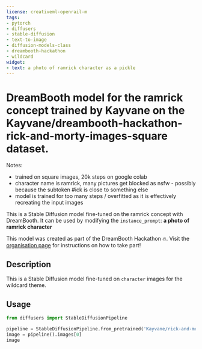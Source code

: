 ```yaml
---
license: creativeml-openrail-m
tags:
- pytorch
- diffusers
- stable-diffusion
- text-to-image
- diffusion-models-class
- dreambooth-hackathon
- wildcard
widget:
- text: a photo of ramrick character as a pickle
---
```


# DreamBooth model for the ramrick concept trained by Kayvane on the Kayvane/dreambooth-hackathon-rick-and-morty-images-square dataset.

Notes:
- trained on square images, 20k steps on google colab
- character name is ramrick, many pictures get blocked as nsfw - possibly because the subtoken #ick is close to something else
- model is trained for too many steps / overfitted as it is effectively recreating the input images

This is a Stable Diffusion model fine-tuned on the ramrick concept with DreamBooth. It can be used by modifying the `instance_prompt`: **a photo of ramrick character**

This model was created as part of the DreamBooth Hackathon 🔥. Visit the [organisation page](https://huggingface.co/dreambooth-hackathon) for instructions on how to take part!

## Description


This is a Stable Diffusion model fine-tuned on `character` images for the wildcard theme.


## Usage

```python
from diffusers import StableDiffusionPipeline

pipeline = StableDiffusionPipeline.from_pretrained('Kayvane/rick-and-morty-ramrick-character')
image = pipeline().images[0]
image
```
